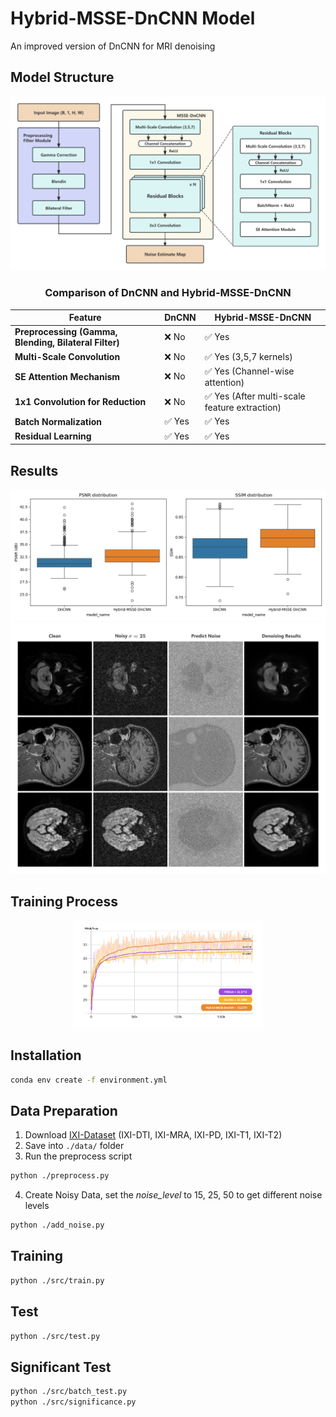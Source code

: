 # Hybrid-MSSE-DnCNN Model
An improved version of DnCNN for MRI denoising

## Model Structure
![Model Structure](./assets/Hybrid-MSSE-DnCNN.png)

<div align=center>

### **Comparison of DnCNN and Hybrid-MSSE-DnCNN**
| Feature            | DnCNN | Hybrid-MSSE-DnCNN |
|--------------------|-------|------------------|
| **Preprocessing (Gamma, Blending, Bilateral Filter)** | ❌ No  | ✅ Yes |
| **Multi-Scale Convolution** | ❌ No  | ✅ Yes (3,5,7 kernels) |
| **SE Attention Mechanism** | ❌ No  | ✅ Yes (Channel-wise attention) |
| **1x1 Convolution for Reduction** | ❌ No  | ✅ Yes (After multi-scale feature extraction) |
| **Batch Normalization** | ✅ Yes | ✅ Yes |
| **Residual Learning** | ✅ Yes | ✅ Yes |
</div>

## Results
![Boxplot](./assets/boxplot.png)
![Results](./assets/Results.png)


## Training Process

<div align=center>
    <img src="./assets/Train.png" alt="Training Process" width="60%">
</div>

## Installation
```bash
conda env create -f environment.yml
```
## Data Preparation

1. Download [IXI-Dataset](https://brain-development.org/ixi-dataset/) (IXI-DTI, IXI-MRA, IXI-PD, IXI-T1, IXI-T2)
2. Save into `./data/` folder
3. Run the preprocess script
```bash
python ./preprocess.py
```
4. Create Noisy Data, set the *noise_level* to 15, 25, 50 to get different noise levels
```bash
python ./add_noise.py
```


## Training
```bash
python ./src/train.py
```

## Test
```bash
python ./src/test.py
```

## Significant Test
```bash
python ./src/batch_test.py
python ./src/significance.py
```
